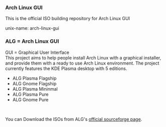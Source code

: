 ### Arch Linux GUI

This is the official ISO building repository for Arch Linux GUI

unix-name: arch-linux-gui

<h3>ALG = Arch Linux GUI</h3>
GUI = Graphical User Interface<br>
This project aims to help people install Arch Linux with a graphical installer, and provide them with a ready to use Arch Linux environment. The project currently features the KDE Plasma desktop with 5 editions.
<ul>
  <li>ALG Plasma Flagship</li>
  <li>ALG Gnome Flagship</li>
  <li>ALG Plasma Mininmal</li>
  <li>ALG Plasma Pure</li>
  <li>ALG Gnome Pure</li>
 </ul>
 <br>

You can Download the ISOs from ALG's <a href="https://sourceforge.net/projects/arch-linux-gui/">official sourceforge page</a>.
